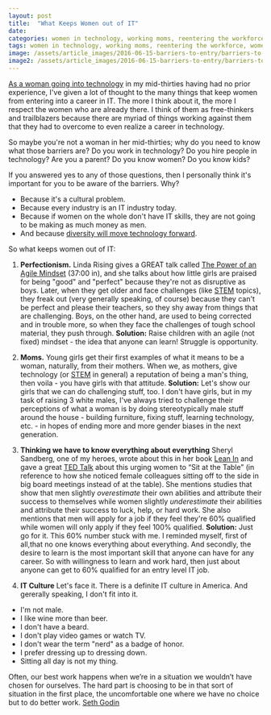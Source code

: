 ```yaml
---
layout: post
title:  "What Keeps Women out of IT"
date:   
categories: women in technology, working moms, reentering the workforce, women in it
tags: women in technology, working moms, reentering the workforce, women in it
image: /assets/article_images/2016-06-15-barriers-to-entry/barriers-to-entry.jpg
image2: /assets/article_images/2016-06-15-barriers-to-entry/barriers-to-entry-mobile.jpg
---
```

[As a woman going into technology](http://www.anniehedgie.com/introduction) in my mid-thirties having had no prior experience, I've given a lot of thought to the many things that keep women from entering into a career in IT. The more I think about it, the more I respect the women who are already there. I think of them as free-thinkers and trailblazers because there are myriad of things working against them that they had to overcome to even realize a career in technology. 

So maybe you're not a woman in her mid-thirties; why do you need to know what those barriers are? Do you work in technology? Do you hire people in technology? Are you a parent? Do you know women? Do you know kids? 

If you answered yes to any of those questions, then I personally think it's important for you to be aware of the barriers. Why? 
 - Because it's a cultural problem. 
 - Because every industry is an IT industry today. 
 - Because if women on the whole don't have IT skills, they are not going to be making as much money as men.
 - And because [diversity will move technology forward](http://sites.lsa.umich.edu/scottepage/wp-content/uploads/sites/344/2015/11/pnas.pdf).

So what keeps women out of IT:
1. **Perfectionism.**
Linda Rising gives a GREAT talk called [The Power of an Agile Mindset](https://www.youtube.com/watch?v=W47rcJowx7k) (37:00 in), and she talks about how little girls are praised for being "good" and "perfect" because they're not as disruptive as boys. Later, when they get older and face challenges (like [STEM](http://www.ed.gov/stem) topics), they freak out (very generally speaking, of course) because they can't be perfect and please their teachers, so they shy away from things that are challenging. Boys, on the other hand, are used to being corrected and in trouble more, so when they face the challenges of tough school material, they push through. 
**Solution:** Raise children with an agile (not fixed) mindset - the idea that anyone can learn! Struggle is opportunity.

2. **Moms.** 
Young girls get their first examples of what it means to be a woman, naturally, from their mothers. When we, as mothers, give technology (or [STEM](http://www.ed.gov/stem) in general) a reputation of being a man's thing, then voila - you have girls with that attitude.
**Solution:** Let's show our girls that we can do challenging stuff, too. I don't have girls, but in my task of raising 3 white males, I've always tried to challenge their perceptions of what a woman is by doing stereotypically male stuff around the house - building furniture, fixing stuff, learning technology, etc. - in hopes of ending more and more gender biases in the next generation. 

3. **Thinking we have to know everything about everything**
 Sheryl Sandberg, one of my heroes, wrote about this in her book [Lean In](http://leanin.org/book/) and gave a great [TED Talk](http://www.ted.com/talks/sheryl_sandberg_why_we_have_too_few_women_leaders?language=en) about this urging women to “Sit at the Table” (in reference to how she noticed female colleagues sitting off to the side in big board meetings instead of at the table). She mentions studies that show that men slightly *overestimate* their own abilities and attribute their success to themselves while women slightly *underestimate* their abilities and attribute their success to luck, help, or hard work. She also mentions that men will apply for a job if they feel they're 60% qualified while women will only apply if they feel 100% qualified. 
 **Solution:** Just go for it. This 60% number stuck with me. I reminded myself, first of all,that no one knows everything about everything. And secondly, the desire to learn is the most important skill that anyone can have for any career. So with willingness to learn and work hard, then just about anyone can get to 60% qualified for an entry level IT job. 
 
 4. **IT Culture**
 Let's face it. There is a definite IT culture in America. And gererally speaking, I don't fit into it. 
  - I'm not male.
  - I like wine more than beer.
  - I don't have a beard.
  - I don't play video games or watch TV.
  - I don't wear the term "nerd" as a badge of honor.
  - I prefer dressing up to dressing down.
  - Sitting all day is not my thing. 

 
Often, our best work happens when we’re in a situation we wouldn’t have chosen for ourselves. The hard part is choosing to be in that sort of situation in the first place, the uncomfortable one where we have no choice but to do better work.
[Seth Godin](http://sethgodin.typepad.com/seths_blog/2016/03/galvanized.html)